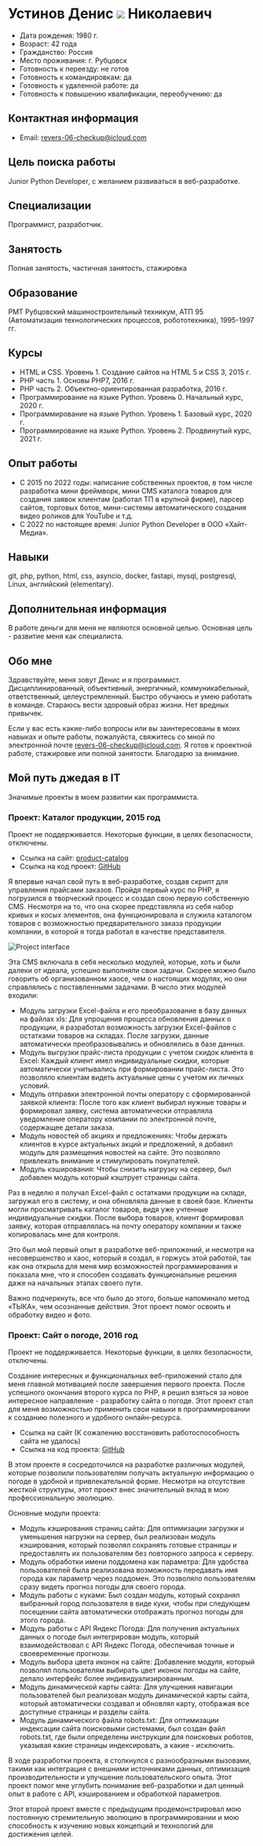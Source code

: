 # **Устинов Денис ![](RackMultipart20230222-1-lhn9k8_html_4dca29c8634d10bb.png) Николаевич**

* Дата рождения: 1980 г.
* Возраст: 42 года
* Гражданство: Россия
* Место проживания: г. Рубцовск
* Готовность к переезду: не готов
* Готовность к командировкам: да
* Готовность к удаленной работе: да
* Готовность к повышению квалификации, переобучению: да

## Контактная информация

- Email: revers-06-checkup@icloud.com

## Цель поиска работы

Junior Python Developer, с желанием развиваться в веб-разработке.

## Специализации

Программист, разработчик.

## Занятость

Полная занятость, частичная занятость, стажировка

## Образование

РМТ Рубцовский машиностроительный техникум, АТП 95 (Автоматизация технологических процессов, робототехника), 1995-1997 гг.

## Курсы

- HTML и CSS. Уровень 1. Создание сайтов на HTML 5 и СSS 3, 2015 г.
- PHP часть 1. Основы PHP7, 2016 г.
- PHP часть 2. Объектно-ориентированная разработка, 2016 г.
- Программирование на языке Python. Уровень 0. Начальный курс, 2020 г.
- Программирование на языке Python. Уровень 1. Базовый курс, 2020 г.
- Программирование на языке Python. Уровень 2. Продвинутый курс, 2021 г.

## Опыт работы

- С 2015 по 2022 годы: написание собственных проектов, в том числе разработка мини фреймворк, мини CMS каталога товаров для создания заявок клиентам (работал ТП в крупной фирме), парсер сайтов, торговых ботов, мини-системы автоматического создания видео роликов для YouTube и т.д.
- С 2022 по настоящее время: Junior Python Developer в ООО «Хайт-Медиа».

## Навыки

git, php, python, html, css, asyncio, docker, fastapi, mysql, postgresql, Linux, английский (elementary).

## Дополнительная информация

В работе деньги для меня не являются основной целью. Основная цель - развитие меня как специалиста.

## Обо мне

Здравствуйте, меня зовут Денис и я программист. Дисциплинированный, объективный, энергичный, коммуникабельный, ответственный, целеустремленный. Быстро обучаюсь и умею работать в команде.
Стараюсь вести здоровый образ жизни. Нет вредных привычек.

Если у вас есть какие-либо вопросы или вы заинтересованы в моих навыках и опыте работы, пожалуйста, свяжитесь со мной по электронной почте revers-06-checkup@icloud.com. Я готов к проектной работе, стажировке или полной занятости. Благодарю за внимание.

## Мой путь джедая в IT

Значимые проекты в моем развитии как программиста.

### Проект: Каталог продукции, 2015 год

Проект не поддерживается. Некоторые функции, в целях безопасности, отключены.

* Ссылка на сайт: [product-catalog](https://product-catalog.denisustinov.name)
* Ссылка на код проект: [GitHub](https://github.com/DenisUstinov/DenisUstinov/tree/main/product-catalog)

Я впервые начал свой путь в веб-разработке, создав скрипт для управления прайсами заказов. Пройдя первый курс по PHP, я погрузился в творческий процесс и создал свою первую собственную CMS. Несмотря на то, что она скорее представляла из себя набор кривых и косых элементов, она функционировала и служила каталогом товаров с возможностью предварительного заказа продукции компании, в которой я тогда работал в качестве представителя.

![Project interface](https://github.com/DenisUstinov/DenisUstinov/blob/main/product-catalog/project_interface.png)

Эта CMS включала в себя несколько модулей, которые, хоть и были далеки от идеала, успешно выполняли свои задачи. Скорее можно было говорить об организованном хаосе, чем о настоящих модулях, но они справлялись с поставленными задачами. В число этих модулей входили:

* Модуль загрузки Excel-файла и его преобразование в базу данных на файлах xls: Для упрощения процесса обновления данных о продукции, я разработал возможность загрузки Excel-файлов с остатками товаров на складах. После загрузки, данные автоматически преобразовывались и обновлялись в базе данных.
* Модуль выгрузки прайс-листа продукции с учетом скидок клиента в Excel: Каждый клиент имел индивидуальные скидки, которые автоматически учитывались при формировании прайс-листа. Это позволяло клиентам видеть актуальные цены с учетом их личных условий.
* Модуль отправки электронной почты оператору с сформированной заявкой клиента: После того как клиент выбирал нужные товары и формировал заявку, система автоматически отправляла уведомление оператору компании по электронной почте, содержащее детали заказа.
* Модуль новостей об акциях и предложениях: Чтобы держать клиентов в курсе актуальных акций и предложений, я добавил модуль для размещения новостей на сайте. Это позволяло привлекать внимание и стимулировать покупателей.
* Модуль кэширования: Чтобы снизить нагрузку на сервер, был добавлен модуль который кэштрует страницы сайта.

Раз в неделю я получал Excel-файл с остатками продукции на складе, загружал его в систему, и она обновляла данные в своей базе. Клиенты могли просматривать каталог товаров, видя уже учтенные индивидуальные скидки. После выбора товаров, клиент формировал заявку, которая отправлялась на почту оператору компании и также копировалась мне для контроля.

Это был мой первый опыт в разработке веб-приложений, и несмотря на несовершенство и хаос, который я создал, я горжусь этой работой, так как она открыла для меня мир возможностей программирования и показала мне, что я способен создавать функциональные решения даже на начальных этапах своего пути.

Важно подчеркнуть, все что было до этого, больше напоминало метод «ТЫКА», чем осознанные действия. Этот проект помог освоить и обработку видео и фото.

### Проект: Сайт о погоде, 2016 год

Проект не поддерживается. Некоторые функции, в целях безопасности, отключены.

Создание интересных и функциональных веб-приложений стало для меня главной мотивацией после завершения первого проекта. После успешного окончания второго курса по PHP, я решил взяться за новое интересное направление - разработку сайта о погоде. Этот проект стал для меня возможностью применить свои навыки в программировании к созданию полезного и удобного онлайн-ресурса.

* Ссылка на сайт (К сожалению восстановить работоспособность сайта не удалось)
* Ссылка на код проекта:  [GitHub](https://github.com/DenisUstinov/DenisUstinov/tree/main/pogodadnem)

В этом проекте я сосредоточился на разработке различных модулей, которые позволили пользователям получать актуальную информацию о погоде в удобной и привлекательной форме. Несмотря на отсутствие жесткой структуры, этот проект внес значительный вклад в мою профессиональную эволюцию.

Основные модули проекта:

* Модуль кэширования страниц сайта: Для оптимизации загрузки и уменьшения нагрузки на сервер, был реализован модуль кэширования, который позволял сохранять готовые страницы и предоставлять их пользователям без повторного запроса к серверу.
* Модуль обработки имени поддомена как параметра: Для удобства пользователей была реализована возможность передавать имя города как параметр через поддомен. Это позволяло пользователям сразу видеть прогноз погоды для своего города.
* Модуль работы с куками: Был создан модуль, который сохранял выбранный город пользователя в виде куки, чтобы при следующем посещении сайта автоматически отображать прогноз погоды для этого города.
* Модуль работы с API Яндекс Погода: Для получения актуальных данных о погоде был интегрирован модуль, который взаимодействовал с API Яндекс Погода, обеспечивая точные и своевременные прогнозы.
* Модуль выбора цвета иконок на сайте: Добавление модуля, который позволял пользователям выбирать цвет иконок погоды на сайте, делало интерфейс более индивидуализированным.
* Модуль динамической карты сайта: Для улучшения навигации пользователей был реализован модуль динамической карты сайта, который автоматически создавал и обновлял карту, отображая все доступные страницы и разделы сайта.
* Модуль динамического файла robots.txt: Для оптимизации индексации сайта поисковыми системами, был создан файл robots.txt, где были определены инструкции для поисковых роботов, указывая какие страницы индексировать, а какие - исключить.

В ходе разработки проекта, я столкнулся с разнообразными вызовами, такими как интеграция с внешними источниками данных, оптимизация производительности и улучшение пользовательского опыта. Этот проект помог мне углубить понимание веб-разработки и дал ценный опыт в работе с API, кэшированием и обработкой параметров.

Этот второй проект вместе с предыдущим продемонстрировал мою постоянную стремительную эволюцию в программировании и мою способность к изучению новых концепций и технологий для достижения целей.
